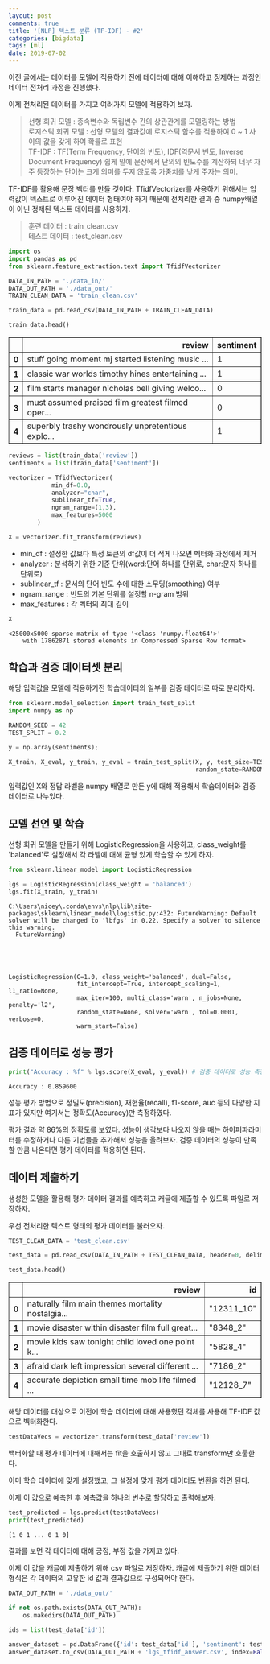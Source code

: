 ```yaml
---
layout: post
comments: true
title: '[NLP] 텍스트 분류 (TF-IDF) - #2'
categories: [bigdata]
tags: [ml]
date: 2019-07-02
---
```


이전 글에서는 데이터를 모델에 적용하기 전에 데이터에 대해 이해하고 정제하는 과정인 데이터 전처리 과정을 진행했다. 

이제 전처리된 데이터를 가지고 여러가지 모델에 적용하여 보자.

> 선형 회귀 모델 : 종속변수와 독립변수 간의 상관관계를 모델링하는 방법<br/>
> 로지스틱 회귀 모델 : 선형 모델의 결과값에 로지스틱 함수를 적용하여 0 ~ 1 사이의 값을 갖게 하여 확률로 표현<br/>
> TF-IDF : TF(Term Frequency, 단어의 빈도), IDF(역문서 빈도, Inverse Document Frequency) 쉽게 말에 문장에서 단의의 빈도수를 계산하되 너무 자주 등장하는 단어는 크게 의미를 두지 않도록 가중치를 낮게 주자는 의미.

TF-IDF를 활용해 문장 벡터를 만들 것이다. TfidfVectorizer를 사용하기 위해서는 입력값이 텍스트로 이루어진 데이터 형태여야 하기 때문에 전처리한 결과 중 numpy배열이 아닌 정제된 텍스트 데이터를 사용하자.

>훈련 데이터 : train_clean.csv<br/>
>테스트 데이터 : test_clean.csv


```python
import os
import pandas as pd
from sklearn.feature_extraction.text import TfidfVectorizer
```


```python
DATA_IN_PATH = './data_in/'
DATA_OUT_PATH = './data_out/'
TRAIN_CLEAN_DATA = 'train_clean.csv'
```


```python
train_data = pd.read_csv(DATA_IN_PATH + TRAIN_CLEAN_DATA)
```


```python
train_data.head()
```




<div>
<style scoped>
    .dataframe tbody tr th:only-of-type {
        vertical-align: middle;
    }

    .dataframe tbody tr th {
        vertical-align: top;
    }

    .dataframe thead th {
        text-align: right;
    }
</style>
<table border="1" class="dataframe">
  <thead>
    <tr style="text-align: right;">
      <th></th>
      <th>review</th>
      <th>sentiment</th>
    </tr>
  </thead>
  <tbody>
    <tr>
      <th>0</th>
      <td>stuff going moment mj started listening music ...</td>
      <td>1</td>
    </tr>
    <tr>
      <th>1</th>
      <td>classic war worlds timothy hines entertaining ...</td>
      <td>1</td>
    </tr>
    <tr>
      <th>2</th>
      <td>film starts manager nicholas bell giving welco...</td>
      <td>0</td>
    </tr>
    <tr>
      <th>3</th>
      <td>must assumed praised film greatest filmed oper...</td>
      <td>0</td>
    </tr>
    <tr>
      <th>4</th>
      <td>superbly trashy wondrously unpretentious explo...</td>
      <td>1</td>
    </tr>
  </tbody>
</table>
</div>




```python
reviews = list(train_data['review'])
sentiments = list(train_data['sentiment'])

vectorizer = TfidfVectorizer(
            min_df=0.0,
            analyzer="char",
            sublinear_tf=True,
            ngram_range=(1,3),
            max_features=5000
        )

X = vectorizer.fit_transform(reviews)
```

- min_df : 설정한 값보다 특정 토큰의 df값이 더 적게 나오면 벡터화 과정에서 제거
- analyzer : 분석하기 위한 기준 단위(word:단어 하나를 단위로, char:문자 하나를 단위로)
- sublinear_tf : 문서의 단어 빈도 수에 대한 스무딩(smoothing) 여부
- ngram_range : 빈도의 기본 단위를 설정할 n-gram 범위
- max_features : 각 벡터의 최대 길이


```python
X
```




    <25000x5000 sparse matrix of type '<class 'numpy.float64'>'
    	with 17862871 stored elements in Compressed Sparse Row format>



## 학습과 검증 데이터셋 분리
해당 입력값을 모델에 적용하기전 학습데이터의 일부를 검증 데이터로 따로 분리하자.


```python
from sklearn.model_selection import train_test_split
import numpy as np

RANDOM_SEED = 42
TEST_SPLIT = 0.2

y = np.array(sentiments);

X_train, X_eval, y_train, y_eval = train_test_split(X, y, test_size=TEST_SPLIT, 
                                                    random_state=RANDOM_SEED)
```

입력값인 X와 정답 라벨을 numpy 배열로 만든 y에 대해 적용해서 학습데이터와 검증데이터로 나누었다.

## 모델 선언 및 학습

선형 회귀 모델을 만들기 위해 LogisticRegression을 사용하고, class_weight를 'balanced'로 설정해서 각 라벨에 대해 균형 있게 학습할 수 있게 하자.


```python
from sklearn.linear_model import LogisticRegression

lgs = LogisticRegression(class_weight = 'balanced')
lgs.fit(X_train, y_train)
```

    C:\Users\nicey\.conda\envs\nlp\lib\site-packages\sklearn\linear_model\logistic.py:432: FutureWarning: Default solver will be changed to 'lbfgs' in 0.22. Specify a solver to silence this warning.
      FutureWarning)
    




    LogisticRegression(C=1.0, class_weight='balanced', dual=False,
                       fit_intercept=True, intercept_scaling=1, l1_ratio=None,
                       max_iter=100, multi_class='warn', n_jobs=None, penalty='l2',
                       random_state=None, solver='warn', tol=0.0001, verbose=0,
                       warm_start=False)



## 검증 데이터로 성능 평가


```python
print("Accuracy : %f" % lgs.score(X_eval, y_eval)) # 검증 데이터로 성능 측정
```

    Accuracy : 0.859600
    

성능 평가 방법으로 정밀도(precision), 재현율(recall), f1-score, auc 등의 다양한 지표가 있지만 여기서는 정확도(Accuracy)만 측정하였다.

평가 결과 약 86%의 정확도를 보였다. 성능이 생각보다 나오지 않을 때는 하이퍼파라미터를 수정하거나 다른 기법들을 추가해서 성능을 올려보자. 검증 데이터의 성능이 만족할 만큼 나온다면 평가 데이터를 적용하면 된다.

## 데이터 제출하기

생성한 모델을 활용해 평가 데이터 결과를 예측하고 캐글에 제출할 수 있도록 파일로 저장하자.

우선 전처리한 텍스트 형태의 평가 데이터를 불러오자.


```python
TEST_CLEAN_DATA = 'test_clean.csv'

test_data = pd.read_csv(DATA_IN_PATH + TEST_CLEAN_DATA, header=0, delimiter=",")
```


```python
test_data.head()
```




<div>
<style scoped>
    .dataframe tbody tr th:only-of-type {
        vertical-align: middle;
    }

    .dataframe tbody tr th {
        vertical-align: top;
    }

    .dataframe thead th {
        text-align: right;
    }
</style>
<table border="1" class="dataframe">
  <thead>
    <tr style="text-align: right;">
      <th></th>
      <th>review</th>
      <th>id</th>
    </tr>
  </thead>
  <tbody>
    <tr>
      <th>0</th>
      <td>naturally film main themes mortality nostalgia...</td>
      <td>"12311_10"</td>
    </tr>
    <tr>
      <th>1</th>
      <td>movie disaster within disaster film full great...</td>
      <td>"8348_2"</td>
    </tr>
    <tr>
      <th>2</th>
      <td>movie kids saw tonight child loved one point k...</td>
      <td>"5828_4"</td>
    </tr>
    <tr>
      <th>3</th>
      <td>afraid dark left impression several different ...</td>
      <td>"7186_2"</td>
    </tr>
    <tr>
      <th>4</th>
      <td>accurate depiction small time mob life filmed ...</td>
      <td>"12128_7"</td>
    </tr>
  </tbody>
</table>
</div>



해당 데이터를 대상으로 이전에 학습 데이터에 대해 사용했던 객체를 사용해 TF-IDF 값으로 벡터화한다.


```python
testDataVecs = vectorizer.transform(test_data['review'])
```

백터화할 때 평가 데이터에 대해서는 fit을 호출하지 않고 그대로 transform만 호툴한다.

이미 학습 데이터에 맞게 설정했고, 그 설정에 맞게 평가 데이터도 변환을 하면 된다.

이제 이 값으로 예측한 후 예측값을 하나의 변수로 할당하고 출력해보자.


```python
test_predicted = lgs.predict(testDataVecs)
print(test_predicted)
```

    [1 0 1 ... 0 1 0]
    

결과를 보면 각 데이터에 대해 긍정, 부정 값을 가지고 있다.

이제 이 값을 캐글에 제출하기 위해 csv 파일로 저장하자. 캐글에 제출하기 위한 데이터 형식은 각 데이터의 고유한 id 값과 결과값으로 구성되어야 한다.


```python
DATA_OUT_PATH = './data_out/'

if not os.path.exists(DATA_OUT_PATH):
    os.makedirs(DATA_OUT_PATH)
    
ids = list(test_data['id'])

answer_dataset = pd.DataFrame({'id': test_data['id'], 'sentiment': test_predicted})
answer_dataset.to_csv(DATA_OUT_PATH + 'lgs_tfidf_answer.csv', index=False, quoting=3)
```


